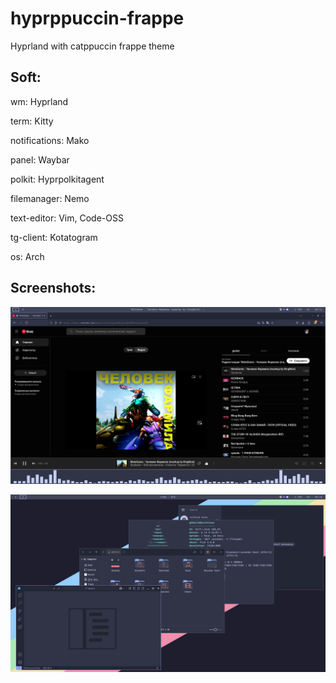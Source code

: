# hyprppuccin-frappe
Hyprland with catppuccin frappe theme

## Soft:
wm: Hyprland

term: Kitty

notifications: Mako

panel: Waybar

polkit: Hyprpolkitagent

filemanager: Nemo

text-editor: Vim, Code-OSS

tg-client: Kotatogram

os: Arch

## Screenshots:

![Скриншот интерфейса](https://github.com/Gh0uli4/hyprppuccin-frappe/blob/main/screen/2.png)

![Скриншот интерфейса](https://github.com/Gh0uli4/hyprppuccin-frappe/blob/main/screen/1.png)
